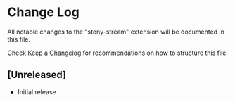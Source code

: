 # Change Log
All notable changes to the "stony-stream" extension will be documented in this file.

Check [Keep a Changelog](http://keepachangelog.com/) for recommendations on how to structure this file.

## [Unreleased]
- Initial release
